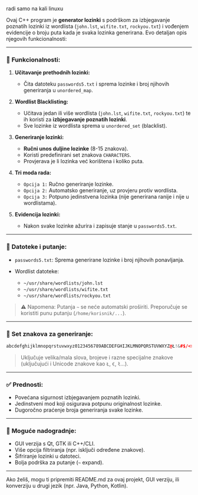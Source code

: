 radi samo na kali linuxu

Ovaj C++ program je **generator lozinki** s podrškom za izbjegavanje poznatih lozinki iz wordlista (`john.lst`, `wifite.txt`, `rockyou.txt`) i vođenjem evidencije o broju puta kada je svaka lozinka generirana. Evo detaljan opis njegovih funkcionalnosti:

---

### 🧠 **Funkcionalnosti:**

1. **Učitavanje prethodnih lozinki:**

   * Čita datoteku `passwords5.txt` i sprema lozinke i broj njihovih generiranja u `unordered_map`.

2. **Wordlist Blacklisting:**

   * Učitava jedan ili više wordlista (`john.lst`, `wifite.txt`, `rockyou.txt`) te ih koristi za **izbjegavanje poznatih lozinki**.
   * Sve lozinke iz wordlista sprema u `unordered_set` (blacklist).

3. **Generiranje lozinki:**

   * **Ručni unos duljine lozinke** (8-15 znakova).
   * Koristi predefinirani set znakova `CHARACTERS`.
   * Provjerava je li lozinka već korištena i koliko puta.

4. **Tri moda rada:**

   * `Opcija 1:` Ručno generiranje lozinke.
   * `Opcija 2:` Automatsko generiranje, uz provjeru protiv wordlista.
   * `Opcija 3:` Potpuno jedinstvena lozinka (nije generirana ranije i nije u wordlistama).

5. **Evidencija lozinki:**

   * Nakon svake lozinke ažurira i zapisuje stanje u `passwords5.txt`.

---

### 📁 **Datoteke i putanje:**

* `passwords5.txt`: Sprema generirane lozinke i broj njihovih ponavljanja.
* Wordlist datoteke:

  * `~/usr/share/wordlists/john.lst`
  * `~/usr/share/wordlists/wifite.txt`
  * `~/usr/share/wordlists/rockyou.txt`

> ⚠ Napomena: Putanja `~` se neće automatski proširiti. Preporučuje se koristiti punu putanju (`/home/korisnik/...`).

---

### 🔐 **Set znakova za generiranje:**

```cpp
abcdefghijklmnopqrstuvwxyz0123456789ABCDEFGHIJKLMNOPQRSTUVWXYZ@Ł!&#$/<>*ł?£&{}[]€;:-_÷^
```

> Uključuje velika/mala slova, brojeve i razne specijalne znakove (uključujući i Unicode znakove kao `Ł`, `€`, `ł`...).

---

### ✅ **Prednosti:**

* Povećana sigurnost izbjegavanjem poznatih lozinki.
* Jedinstveni mod koji osigurava potpunu originalnost lozinke.
* Dugoročno praćenje broja generiranja svake lozinke.

---

### 📌 **Moguće nadogradnje:**

* GUI verzija s Qt, GTK ili C++/CLI.
* Više opcija filtriranja (npr. isključi određene znakove).
* Šifriranje lozinki u datoteci.
* Bolja podrška za putanje (`~` expand).

---

Ako želiš, mogu ti pripremiti README.md za ovaj projekt, GUI verziju, ili konverziju u drugi jezik (npr. Java, Python, Kotlin).
